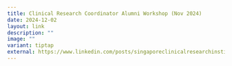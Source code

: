 ```yaml
---
title: Clinical Research Coordinator Alumni Workshop (Nov 2024)
date: 2024-12-02
layout: link
description: ""
image: ""
variant: tiptap
external: https://www.linkedin.com/posts/singaporeclinicalresearchinstitute_scriacademy-clinicalresearch-emotionalintelligence-activity-7268233060943294464-7Z7q/?utm_source=share&utm_medium=member_ios
---
```


